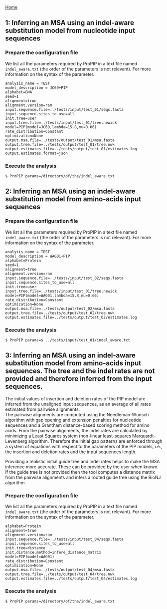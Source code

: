 [Home](https://github.com/acg-team/ProPIP/blob/master/ProPIP.wiki/ProPIP-Progressive-Multiple-Sequence-Alignment-with-Poisson-Indel-Process.md)

## 1: Inferring an MSA using an indel-aware substitution model from nucleotide input sequences

### Prepare the configuration file

We list all the parameters required by ProPIP in a text file named `indel_aware.txt` 
(the order of the parameters is not relevant). For more information on the syntax of the parameter.

```
analysis_name = TEST
model_description = JC69+PIP
alphabet=DNA
seed=1
alignment=true
alignment.version=ram
input.sequence.file=../tests/input/test_01/seqs.fasta
input.sequence.sites_to_use=all
init.tree=user
input.tree.file=../tests/input/test_01/tree.newick
model=PIP(model=JC69,lambda=15.8,mu=0.06)
rate_distribution=Constant
optimization=None
output.msa.file=../tests/output/test_01/msa.fasta
output.tree.file=../tests/output/test_01/tree.nwk
output.estimates.file=../tests/output/test_01/estimates.log
output.estimates.format=json

```

### Execute the analysis
```
$ ProPIP params=/directory/of/the/indel_aware.txt
```

## 2: Inferring an MSA using an indel-aware substitution model from amino-acids input sequences

### Prepare the configuration file

We list all the parameters required by ProPIP in a text file named `indel_aware.txt` 
(the order of the parameters is not relevant). For more information on the syntax of the parameter.

```
analysis_name = TEST
model_description = WAG01+PIP
alphabet=Protein
seed=1
alignment=true
alignment.version=ram
input.sequence.file=../tests/input/test_02/seqs.fasta
input.sequence.sites_to_use=all
init.tree=user
input.tree.file=../tests/input/test_01/tree.newick
model=PIP(model=WAG01,lambda=15.8,mu=0.06)
rate_distribution=Constant
optimization=None
output.msa.file=../tests/output/test_02/msa.fasta
output.tree.file=../tests/output/test_02/tree.nwk
output.estimates.file=../tests/output/test_02/estimates.log

```

### Execute the analysis
```
$ ProPIP params=$ ../tests/input/test_01/indel_aware.txt

```

## 3: Inferring an MSA using an indel-aware substitution model from amino-acids input sequences. The tree and the indel rates are not provided and therefore inferred from the input sequences.  


The initial values of insertion and deletion rates of the PIP model are inferred from the unaligned 
input sequences, as an average of all rates estimated from pairwise alignments.  
The pairwise alignments are computed using the Needleman-Wunsch algorithm with gap opening and extension 
penalties for nucleotide sequences and a Grantham distance-based scoring method for amino acids. From the 
pairwise alignments, the indel rates are calculated by minimizing a Least Squares system (non-linear 
least-squares Marquardt-Levenberg algorithm.
Therefore the initial gap patterns are enforced through a system of equations with respect to the parameters 
of the PIP models, i.e., the insertion and deletion rates and the input sequences length.

Providing a realistic initial guide tree and indel rates helps to make the MSA inference more accurate. 
These can be provided by the user when known. If the guide tree is not provided then the tool computes a 
distance matrix from the pairwise alignments and infers a rooted guide tree using the BioNJ algorithm.

### Prepare the configuration file

We list all the parameters required by ProPIP in a text file named `indel_aware.txt` 
(the order of the parameters is not relevant). For more information on the syntax of the parameter.

```
alphabet=Protein
alignment=true
alignment.version=ram
input.sequence.file=../tests/input/test_04/seqs.fasta
input.sequence.sites_to_use=all
init.tree=distance
init.distance.method=infere_distance_matrix
model=PIP(model=WAG01)
rate_distribution=Constant
optimization=None
output.msa.file=../tests/output/test_04/msa.fasta
output.tree.file=../tests/output/test_04/tree.nwk
output.estimates.file=../tests/output/test_04/estimates.log
```

### Execute the analysis
```
$ ProPIP params=/directory/of/the/indel_aware.txt
```

